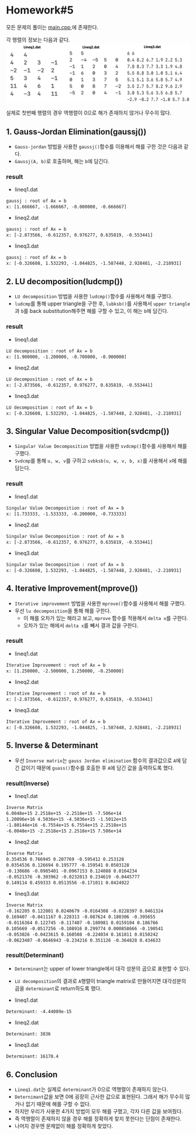 # ****Homework#5****

모든 문제의 풀이는 <A href = "https://github.com/llordly/MAT3008/blob/master/Homework%235/main.cpp" target = "self" > main.cpp </A>에 존재한다.

각 행렬의 정보는 다음과 같다.
<img src="https://github.com/llordly/MAT3008/blob/master/Homework%235/matrix.png?raw=true" alt="matrix.png" style="zoom:50%;" />

실제로 첫번째 행렬의 경우 역행렬이 0으로 해가 존재하지 않거나 무수히 많다.

## 1. Gauss-Jordan Elimination(gaussj())

- `Gauss-jordan` 방법을 사용한 `gaussj()`함수를 이용해서 해를 구한 것은 다음과 같다.
- `Gaussj(A, b)`로 호출하며, 해는 `b`에 담긴다.

### result
- lineq1.dat
```
gaussj : root of Ax = b
x: [1.666667, -1.666667, -0.000000, -0.666667]
```
- lineq2.dat
```
gaussj : root of Ax = b
x: [-2.873566, -0.612357, 0.976277, 0.635819, -0.553441]
```
- lineq3.dat
```
gaussj : root of Ax = b
x: [-0.326608, 1.532293, -1.044825, -1.587448, 2.928481, -2.218931]

```


## 2. LU decomposition(ludcmp())

- `LU decomposition` 방법을 사용한 `ludcmp()`함수를 사용해서 해를 구했다.
- `ludcmp`를 통해 upper triangle을 구한 후, `lubksb()`를 사용해서 `upper triangle`과 `b`를 back substitution해주면 해를 구할 수 있고, 이 해는 `b`에 담긴다.


### result
- lineq1.dat
```
LU decomposition : root of Ax = b
x: [1.900000, -1.200000, -0.700000, -0.900000]
```
- lineq2.dat
```
LU decomposition : root of Ax = b
x: [-2.873566, -0.612357, 0.976277, 0.635819, -0.553441]
```
- lineq3.dat
```
LU decomposition : root of Ax = b
x: [-0.326608, 1.532293, -1.044825, -1.587448, 2.928481, -2.218931]

```

## 3. Singular Value Decomposition(svdcmp())

- `Singular Value Decomposition` 방법을 사용한 `svdcmp()`함수를 사용해서 해를 구했다.
- `Svdcmp`를 통해 `u, w, v`를 구하고 `svbksb(u, w, v, b, x)`를 사용해서 `x`에 해를 담는다.


### result
- lineq1.dat
```
Singular Value Decomposition : root of Ax = b
x: [1.733333, -1.533333, -0.200000, -0.733333]

```
- lineq2.dat
```
Singular Value Decomposition : root of Ax = b
x: [-2.873566, -0.612357, 0.976277, 0.635819, -0.553441]

```
- lineq3.dat
```
Singular Value Decomposition : root of Ax = b
x: [-0.326608, 1.532293, -1.044825, -1.587448, 2.928481, -2.218931]

```


## 4. Iterative Improvement(mprove())

- `Iterative improvement` 방법을 사용한 `mprove()`함수를 사용해서 해를 구했다.
- 우선 `lu decomposition`을 통해 해를 구한다. 
  - 이 해를 오차가 있는 해라고 보고, `mprove` 함수를 적용해서 `delta x`를 구한다.
  - 오차가 있는 해에서 `delta x`를 빼서 결과 값을 구한다.


### result
- lineq1.dat
```
Iterative Improvement : root of Ax = b
x: [1.250000, -2.500000, 1.250000, -0.250000]

```
- lineq2.dat
```
Iterative Improvement : root of Ax = b
x: [-2.873566, -0.612357, 0.976277, 0.635819, -0.553441]

```
- lineq3.dat
```
Iterative Improvement : root of Ax = b
x: [-0.326608, 1.532293, -1.044825, -1.587448, 2.928481, -2.218931]

```

## 5. Inverse & Determinant

- 우선 `Inverse matrix`는 `gauss Jordan elimination` 함수의 결과값으로 `A`에 담긴 값이기 때문에 `guass()`함수를 호출한 후 `A`에 담긴 값을 출력하도록 했다.

### result(Inverse)
- lineq1.dat
```
Inverse Matrix
6.0048e+15 2.2518e+15 -2.2518e+15 -7.506e+14 
1.20096e+16 4.5036e+15 -4.5036e+15 -1.5012e+15 
-1.80144e+16 -6.7554e+15 6.7554e+15 2.2518e+15 
-6.0048e+15 -2.2518e+15 2.2518e+15 7.506e+14 
```
- lineq2.dat
```
Inverse Matrix
0.354536 0.766945 0.207769 -0.595412 0.253128 
0.0354536 0.126694 0.195777 -0.159541 0.0503128 
-0.138686 -0.0985401 -0.0967153 0.124088 0.0164234 
-0.0521376 -0.303962 -0.0232013 0.234619 -0.0445777 
0.149114 0.459333 0.0513556 -0.171011 0.0424922 
```
- lineq3.dat
```
Inverse Matrix
-0.162205 0.122801 0.0240679 -0.0164308 -0.0228397 0.0461324 
0.169407 -0.0411167 0.228313 -0.087624 0.180306 -0.395655 
-0.0116364 0.122745 -0.117407 -0.180981 0.0159104 0.186766 
0.105669 -0.0517256 -0.108916 0.299774 0.000858666 -0.190541 
-0.053026 -0.0423615 0.160508 -0.224034 0.161811 0.0150242 
-0.0623407 -0.0646943 -0.234216 0.351126 -0.364828 0.434633
```

### result(Determinant)

- `Determinant`는 upper of lower triangle에서 대각 성분의 곱으로 표현할 수 있다.
- `LU decomposition`의 결과로 `A`행렬이 triangle matrix로 만들어지면 대각성분의 곱을 `determinant`로 return하도록 했다.

- lineq1.dat
```
Determinant: -4.44089e-15
```
- lineq2.dat
```
Determinant: 3836
```
- lineq3.dat
```
Determinant: 16178.4
```

## 6. Conclusion

- `Lineq1.dat`는 실제로 `determinant`가 0으로 역행렬이 존재하지 않는다.
- `Deternimant`값을 보면 0에 굉장히 근사한 값으로 표현된다. 그래서 해가 무수히 많거나 없기 때문에 해를 구할 수 없다.
- 하지만 우리가 사용한 4가지 방법이 모두 해를 구했고, 각자 다른 값을 보여줬다.
- 즉 역행렬이 존재하지 않을 경우 해를 정확하게 찾지 못한다는 단점이 존재한다.
- 나머지 경우엔 문제없이 해를 정확하게 찾았다.

